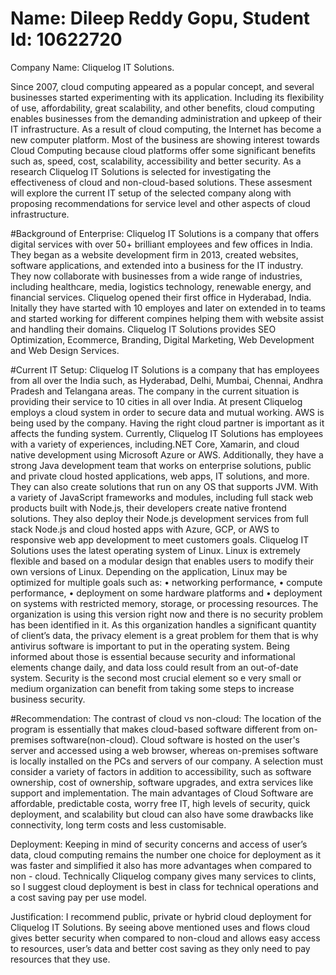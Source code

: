 # Name: Dileep Reddy Gopu, Student Id: 10622720
Company Name: Cliquelog IT Solutions.

Since 2007, cloud computing appeared as a popular concept, and several businesses started experimenting with its application. Including its flexibility of use, affordability, great scalability, and other benefits, cloud computing enables businesses from the demanding administration and upkeep of their IT infrastructure. As a result of cloud computing, the Internet has become a new computer platform. Most of the business are showing interest towards Cloud Computing because cloud platforms offer some significant benefits such as, speed, cost, scalability, accessibility and better security. As a research Cliquelog IT Solutions is selected for investigating the effectiveness of cloud and non-cloud-based solutions. These assesment will explore the current IT setup of the selected company along with proposing recommendations for service level and other aspects of cloud infrastructure.

#Background of Enterprise:
Cliquelog IT Solutions is a company that offers digital services with over 50+ brilliant employees and few offices in India. 
They began as a website development firm in 2013, created websites, software applications, and extended into a business for the IT industry. 
They now collaborate with businesses from a wide range of industries, including healthcare, media, logistics technology, renewable energy, and financial services.
Cliquelog opened their first office in Hyderabad, India. Initally they have started with 10 employes and later on extended in to teams and started working for different compines helping them with website assist and handling their domains.
Cliquelog IT Solutions provides SEO Optimization, Ecommerce, Branding, Digital Marketing, Web Development and Web Design Services.

#Current IT Setup:
Cliquelog IT Solutions is a company that has employees from all over the India such, as Hyderabad, Delhi, Mumbai, Chennai, Andhra Pradesh and Telangana areas. The company in the current situation is providing their service to 10 cities in all over India. At present Cliquelog employs a cloud system in order to secure data and mutual working. AWS is being used by the company. Having the right cloud partner is important as it affects the funding system. Currently, Cliquelog IT Solutions has employees with a variety of experiences, including.NET Core, Xamarin, and cloud native development using Microsoft Azure or AWS. Additionally, they have a strong Java development team that works on enterprise solutions, public and private cloud hosted applications, web apps, IT solutions, and more. They can also create solutions that run on any OS that supports JVM.
With a variety of JavaScript frameworks and modules, including full stack web products built with Node.js, their developers create native frontend solutions. They also deploy their Node.js development services from full stack Node.js and cloud hosted apps with Azure, GCP, or AWS to responsive web app development to meet customers goals. 
Cliquelog IT Solutions uses the latest operating system of Linux. Linux is extremely flexible and based on a modular design that enables users to modify their own versions of Linux. Depending on the application, Linux may be optimized for multiple goals such as:
•	networking performance, 
•	compute performance, 
•	deployment on some hardware platforms and 
•	deployment on systems with restricted memory, storage, or processing resources.
The organization is using this version right now and there is no security problem has been identified in it. As this organization handles a significant quantity of client’s data, the privacy element is a great problem for them that is why antivirus software is important to put in the operating system. Being informed about those is essential because security and informational elements change daily, and data loss could result from an out-of-date system. Security is the second most crucial element so e very small or medium organization can benefit from taking some steps to increase business security.

#Recommendation: 
The contrast of cloud vs non-cloud:
The location of the program is essentially that makes cloud-based software different from on-premises software(non-cloud). Cloud software is hosted on the user's server and accessed using a web browser, whereas on-premises software is locally installed on the PCs and servers of our company. A selection must consider a variety of factors in addition to accessibility, such as software ownership, cost of ownership, software upgrades, and extra services like support and implementation. The main advantages of Cloud Software are affordable, predictable costa, worry free IT, high levels of security, quick deployment, and scalability but cloud can also have some drawbacks like connectivity, long term costs and less customisable.

Deployment:
Keeping in mind of security concerns and access of user’s data, cloud computing remains the number one choice for deployment as it was faster and simplified it also has more advantages when compared to non - cloud. Technically Cliquelog company gives many services to clints, so I suggest cloud deployment is best in class for technical operations and a cost saving pay per use model.

Justification:
I recommend public, private or hybrid cloud deployment for Cliquelog IT Solutions. By seeing above mentioned uses and flows cloud gives better security when compared to non-cloud and allows easy access to resources, user’s data and better cost saving as they only need to pay resources that they use.
